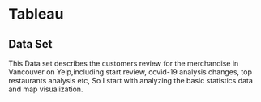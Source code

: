 # Tableau
## Data Set
This Data set describes the customers review for the merchandise in Vancouver on Yelp,including start review, covid-19 analysis changes, top restaurants analysis etc, So I start with analyzing the basic statistics data and map visualization.
